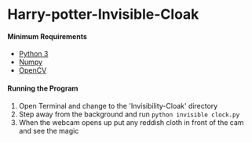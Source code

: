 # Harry-potter-Invisible-Cloak


#### Minimum Requirements

- <a href = "https://realpython.com/installing-python/">Python 3</a>
- <a href = "https://scipy.org/install.html">Numpy</a>
- <a href = "https://www.learnopencv.com/install-opencv3-on-ubuntu/">OpenCV</a>

#### Running the Program

1. Open Terminal and change to the 'Invisibility-Cloak' directory
2. Step away from the background and run `python invisible clock.py`
3. When the webcam opens up put any reddish cloth in front of the cam and see the magic
